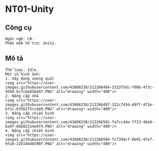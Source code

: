 # NT01-Unity
## Công cụ
    Ngôn ngữ: C#.  
    Phần mềm hỗ trợ: Unity.  

## Mô tả
    Thể loại: Idle.
    Một số hình ảnh:
    1. Xây dựng vương quốc
    <img src="https://user-images.githubusercontent.com/43608238/212266484-332375dc-f00b-4f3c-9594-bc7cbe85be87.PNG" alt="drawing" width="400"/>
    2. Nâng cấp nhà
    <img src="https://user-images.githubusercontent.com/43608238/212266497-322c743d-d9ff-4f2e-bf1c-63562f5ccde9.PNG" alt="drawing" width="400"/>
    3. Nâng cấp chiến binh
    <img src="https://user-images.githubusercontent.com/43608238/212266501-fa7cc4de-ff23-48a9-ba9f-6bb82314e0f4.PNG" alt="drawing" width="400"/>
    4. Nâng cấp chiến binh
    <img src="https://user-images.githubusercontent.com/43608238/212266504-fc7394cf-6b91-47e7-9fa8-22b14bdb590f.PNG" alt="drawing" width="400"/>
